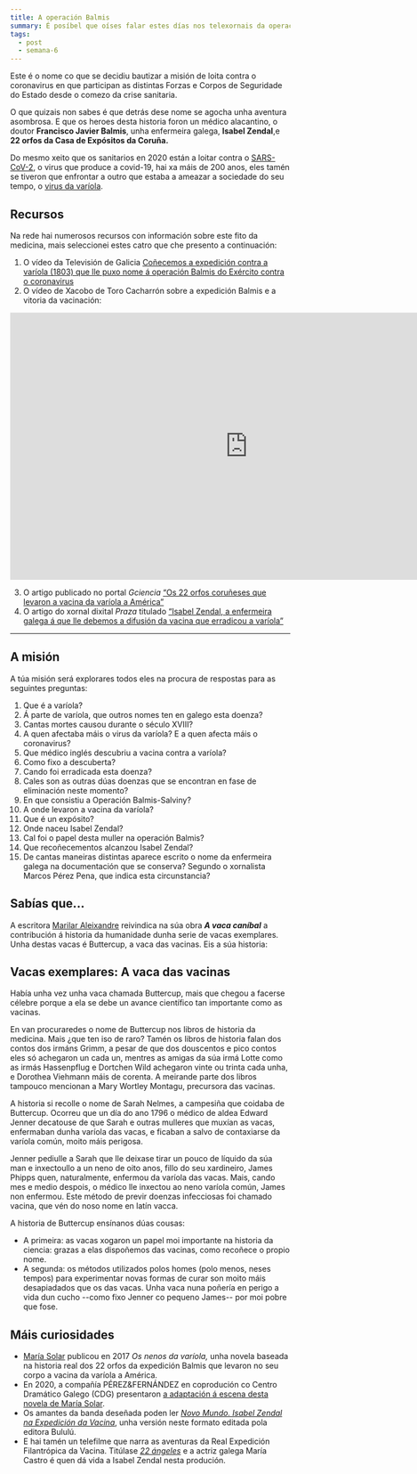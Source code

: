 ```yaml
---
title: A operación Balmis
summary: É posíbel que oíses falar estes días nos telexornais da operación Balmis.
tags:
  - post
  - semana-6
---
```


Este é o nome co que se decidiu bautizar a misión de loita contra o coronavirus
en que participan as distintas Forzas e Corpos de Seguridade do Estado desde o
comezo da crise sanitaria.

O que quizais non sabes é que detrás dese nome se agocha unha aventura
asombrosa. E que os heroes desta historia foron un médico alacantino, o doutor
**Francisco Javier Balmis**, unha enfermeira galega, **Isabel Zendal**,e **22
orfos da Casa de Expósitos da Coruña.**

Do mesmo xeito que os sanitarios en 2020 están a loitar contra o
[SARS-CoV-2](https://portaldaspalabras.gal/lexico/allos-con-bugallos/covid-19/),
o virus que produce a covid-19, hai xa máis de 200 anos, eles tamén se tiveron
que enfrontar a outro que estaba a ameazar a sociedade do seu tempo, o
[virus da varíola](https://gl.wikipedia.org/wiki/Var%C3%ADola).

## Recursos

Na rede hai numerosos recursos con información sobre este fito da medicina, mais
seleccionei estes catro que che presento a continuación:

1. O vídeo da Televisión de Galicia
   [Coñecemos a expedición contra a varíola (1803) que lle puxo nome á operación
   Balmis do Exército contra o
   coronavirus](http://www.crtvg.es/tvg/a-carta/conecemos-a-expedicion-balmis-1803-que-lle-puxo-nome-a-operacion-balmis-do-exercito-contra-o-coronavirus)
2. O vídeo de Xacobo de Toro Cacharrón sobre a expedición Balmis e a vitoria da
   vacinación:

<iframe width="853" height="480" src="https://www.youtube.com/embed/c_64wpB_A6w" frameborder="0" allow="accelerometer; autoplay; encrypted-media; gyroscope; picture-in-picture" allowfullscreen></iframe>

3. O artigo publicado no portal _Gciencia_
   [“Os 22 orfos coruñeses que levaron a vacina da varíola a
   América”](https://www.gciencia.com/historias-gc/variola-coruna-balmis/)
4. O artigo do xornal dixital _Praza_ titulado
   [“Isabel Zendal, a enfermeira galega á que lle debemos a difusión da vacina
   que erradicou a
   varíola”](https://praza.gal/ciencia-e-tecnoloxia/isabel-zendal-a-enfermeira-galega-a-que-lle-debemos-a-difusion-da-vacina-que-erradicou-a-variola)

---

## A misión

A túa misión será explorares todos eles na procura de respostas para as
seguintes preguntas:

1. Que é a varíola?
2. Á parte de varíola, que outros nomes ten en galego esta doenza?
3. Cantas mortes causou durante o século XVIII?
4. A quen afectaba máis o virus da varíola? E a quen afecta máis o coronavirus?
5. Que médico inglés descubriu a vacina contra a varíola?
6. Como fixo a descuberta?
7. Cando foi erradicada esta doenza?
8. Cales son as outras dúas doenzas que se encontran en fase de eliminación
   neste momento?
9. En que consistiu a Operación Balmis-Salviny?
10. A onde levaron a vacina da varíola?
11. Que é un expósito?
12. Onde naceu Isabel Zendal?
13. Cal foi o papel desta muller na operación Balmis?
14. Que recoñecementos alcanzou Isabel Zendal?
15. De cantas maneiras distintas aparece escrito o nome da enfermeira galega na
    documentación que se conserva? Segundo o xornalista Marcos Pérez Pena, que
    indica esta circunstancia?

## Sabías que...

A escritora
[Marilar Aleixandre](https://gl.wikipedia.org/wiki/Marilar_Aleixandre)
reivindica na súa obra _**A vaca caníbal**_ a contribución á historia da
humanidade dunha serie de vacas exemplares. Unha destas vacas é Buttercup, a
vaca das vacinas. Eis a súa historia:

<article>

## Vacas exemplares: A vaca das vacinas

Había unha vez unha vaca chamada Buttercup, mais que chegou a facerse célebre
porque a ela se debe un avance científico tan importante como as vacinas.

En van procuraredes o nome de Buttercup nos libros de historia da medicina. Mais
¿que ten iso de raro? Tamén os libros de historia falan dos contos dos irmáns
Grimm, a pesar de que dos douscentos e pico contos eles só achegaron un cada un,
mentres as amigas da súa irmá Lotte como as irmás Hassenpflug e Dortchen Wild
achegaron vinte ou trinta cada unha, e Dorothea Viehmann máis de corenta. A
meirande parte dos libros tampouco mencionan a Mary Wortley Montagu, precursora
das vacinas.

A historia si recolle o nome de Sarah Nelmes, a campesiña que coidaba de
Buttercup. Ocorreu que un día do ano 1796 o médico de aldea Edward Jenner
decatouse de que Sarah e outras mulleres que muxían as vacas, enfermaban dunha
varíola das vacas, e ficaban a salvo de contaxiarse da varíola común, moito máis
perigosa.

Jenner pediulle a Sarah que lle deixase tirar un pouco de líquido da súa man e
inxectoullo a un neno de oito anos, fillo do seu xardineiro, James Phipps quen,
naturalmente, enfermou da varíola das vacas. Mais, cando mes e medio despois, o
médico lle inxectou ao neno varíola común, James non enfermou. Este método de
previr doenzas infecciosas foi chamado vacina, que vén do noso nome en latín
vacca.

A historia de Buttercup ensínanos dúas cousas:

- A primeira: as vacas xogaron un papel moi importante na historia da ciencia:
  grazas a elas dispoñemos das vacinas, como recoñece o propio nome.
- A segunda: os métodos utilizados polos homes (polo menos, neses tempos) para
  experimentar novas formas de curar son moito máis desapiadados que os das
  vacas. Unha vaca nuna poñería en perigo a vida dun cucho --como fixo Jenner co
  pequeno James-- por moi pobre que fose.

</article>

## Máis curiosidades

- [María Solar](https://gl.wikipedia.org/wiki/Mar%C3%ADa_Solar) publicou en 2017
  _Os nenos da varíola,_ unha novela baseada na historia real dos 22 orfos da
  expedición Balmis que levaron no seu corpo a vacina da varíola a América.
- En 2020, a compañía PÉREZ&FERNÁNDEZ en coprodución co Centro Dramático Galego
  (CDG) presentaron
  [a adaptación á escena desta novela de María
  Solar](http://centrodramatico.xunta.gal/cdg/axenda/axendad.php?id_e=2748&lg=gal).
- Os amantes da banda deseñada poden ler
  _[Novo Mundo. Isabel Zendal na Expedición da
  Vacina](https://www.youtube.com/watch?v=jCJiTAZQq6c)_, unha versión neste
  formato editada pola editora Bululú.
- E hai tamén un telefilme que narra as aventuras da Real Expedición
  Filantrópica da Vacina. Titúlase
  _[22 ángeles](https://www.youtube.com/watch?v=coOsN7e0kS8&feature=emb_logo)_ e
  a actriz galega María Castro é quen dá vida a Isabel Zendal nesta produción.
